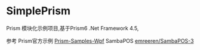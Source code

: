 # SimplePrism
Prism 模块化示例项目,基于Prism6 .Net Framework 4.5,

参考 Prism官方示例 [Prism-Samples-Wpf](https://github.com/PrismLibrary/Prism-Samples-Wpf)
     SambaPOS     [emreeren/SambaPOS-3](https://github.com/emreeren/SambaPOS-3)
